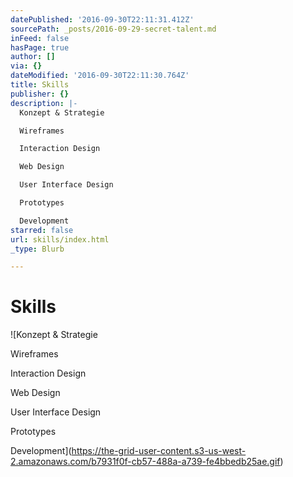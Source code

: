```yaml
---
datePublished: '2016-09-30T22:11:31.412Z'
sourcePath: _posts/2016-09-29-secret-talent.md
inFeed: false
hasPage: true
author: []
via: {}
dateModified: '2016-09-30T22:11:30.764Z'
title: Skills
publisher: {}
description: |-
  Konzept & Strategie

  Wireframes

  Interaction Design

  Web Design

  User Interface Design

  Prototypes

  Development
starred: false
url: skills/index.html
_type: Blurb

---
```

# Skills
![Konzept & Strategie

Wireframes

Interaction Design

Web Design

User Interface Design

Prototypes

Development](https://the-grid-user-content.s3-us-west-2.amazonaws.com/b7931f0f-cb57-488a-a739-fe4bbedb25ae.gif)